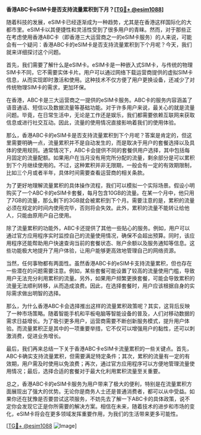**香港ABC卡eSIM卡是否支持流量累积到下月？[[TG💪+ @esim1088](https://t.me/s/esim1088)]**

随着科技的发展，eSIM卡已经逐渐成为一种趋势，尤其是在香港这样国际化的大都市里。eSIM卡以其便捷性和灵活性受到了很多用户的青睐。然而，对于那些正在考虑使用香港ABC卡（即香港三大运营商之一的eSIM卡服务）的人来说，可能会有一个疑问：香港ABC卡的eSIM卡是否支持流量累积到下个月呢？今天，我们就来详细探讨这个问题。

首先，我们需要了解什么是eSIM卡。eSIM卡是一种嵌入式SIM卡，与传统的物理SIM卡不同，它不需要实体卡片。用户可以通过网络下载运营商提供的虚拟SIM卡信息，从而实现即时激活和使用。这种技术不仅方便了用户更换设备，还减少了对传统物理SIM卡的需求，更加环保。

在香港，ABC卡是三大运营商之一提供的eSIM卡服务。ABC卡的服务内容涵盖了语音通话、短信以及数据流量等基础功能。对于许多用户来说，最关心的就是流量问题。毕竟，在日常生活中，无论是工作还是娱乐，我们都需要依赖互联网来获取信息或进行社交互动。因此，流量的使用情况直接影响着我们的使用体验。

那么，香港ABC卡的eSIM卡是否支持流量累积到下个月呢？答案是肯定的，但这里需要明确一点，流量累积并不是自动发生的，而是取决于用户的套餐选择以及具体的使用规则。通常情况下，ABC卡会提供不同的套餐供用户选择，其中包括每月固定的流量配额。如果用户在当月没有用完所分配的流量，剩余部分是可以累积到下个月继续使用的。不过，这种累积并非无限期，一般会有一定的有效期限制，比如三个月或者半年，具体时间需要查看运营商的相关条款。

为了更好地理解流量累积的具体操作流程，我们可以模拟一个实际场景。假设小明购买了一个ABC卡的eSIM卡套餐，每月包含10GB的流量。在某一个月中，他只用了7GB的流量，那么剩下的3GB就会被累积到下个月。需要注意的是，累积的流量必须在规定的时间内使用完毕，否则将会失效。此外，累积的流量不能转让给他人，只能由原用户自己使用。

除了流量累积的功能外，ABC卡还提供了其他一些贴心的服务。例如，用户可以通过官方应用程序实时监控自己的流量使用情况，确保不会超出预算。同时，该应用程序还能帮助用户快速查询当前的套餐状态、账户余额以及服务通知等信息。这些功能极大地提升了用户体验，让用户能够更高效地管理自己的网络资源。

当然，任何事物都有两面性。虽然香港ABC卡的eSIM卡支持流量累积，但也存在一些潜在的问题需要注意。例如，某些套餐可能设置了较高的流量使用门槛，导致用户无法充分利用累积的流量。另外，如果用户频繁更换套餐，可能会导致累积的流量无法顺利转移，从而造成浪费。因此，在选择套餐时，用户应该根据自身的实际需求做出明智的选择。

那么，为什么香港ABC卡会选择推出这样的流量累积政策呢？其实，这背后反映了一种市场策略。随着智能手机和平板电脑等智能设备的普及，人们对移动数据的需求日益增长。为了吸引更多用户，运营商需要不断创新服务模式，提升用户体验。而流量累积正是其中的一项重要举措，它不仅可以增强用户的黏性，还可以刺激消费，促进业务增长。

最后，我们再来总结一下关于香港ABC卡eSIM卡流量累积的一些关键点。首先，ABC卡确实支持流量累积，但需要满足特定条件；其次，累积的流量有一定的有效期，用户需及时使用以免浪费；再次，通过官方应用程序可以方便地管理流量使用情况；最后，选择合适的套餐对于最大化利用累积流量至关重要。

总之，香港ABC卡的eSIM卡服务为用户带来了极大的便利，特别是在流量累积方面展现出了强大的优势。无论你是商务人士还是普通消费者，都可以从中受益。如果你还在犹豫是否要尝试这项服务，不妨先去了解一下ABC卡的具体政策，说不定你会发现它正是你所需要的解决方案。相信在未来，随着技术的进步和市场的变化，eSIM卡将会在更多领域发挥重要作用，为我们的生活带来更多可能性。

[[TG💪+ @esim1088](https://t.me/s/esim1088) ![Image](https://i.postimg.cc/4NQfJmqS/Snipaste-2025-05-13-00-14-12.png)]